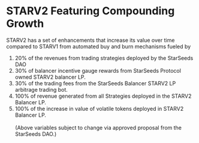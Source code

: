 # STARV2 Featuring Compounding Growth

STARV2 has a set of enhancements that increase its value over time compared to STARV1 from automated buy and burn mechanisms fueled by

1. 20% of the revenues from trading strategies deployed by the StarSeeds DAO
2. 30% of balancer incentive gauge rewards from StarSeeds Protocol owned STARV2 balancer LP.
3. 30% of the trading fees from the StarSeeds Balancer STARV2 LP arbitrage trading bot.
4. 100% of revenue generated from all Strategies deployed in the STARV2 Balancer LP.
5. 100% of the increase in value of volatile tokens deployed in STARV2 Balancer LP. \
   \
   (Above variables subject to change via approved proposal from the StarSeeds DAO.)
